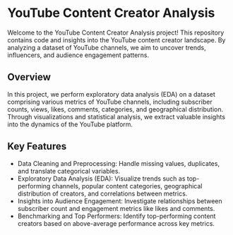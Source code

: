 # YouTube Content Creator Analysis

Welcome to the YouTube Content Creator Analysis project! This repository contains code and insights into the YouTube content creator landscape. By analyzing a dataset of YouTube channels, we aim to uncover trends, influencers, and audience engagement patterns.

## Overview

In this project, we perform exploratory data analysis (EDA) on a dataset comprising various metrics of YouTube channels, including subscriber counts, views, likes, comments, categories, and geographical distribution. Through visualizations and statistical analysis, we extract valuable insights into the dynamics of the YouTube platform.

## Key Features

- Data Cleaning and Preprocessing: Handle missing values, duplicates, and translate categorical variables.
- Exploratory Data Analysis (EDA): Visualize trends such as top-performing channels, popular content categories, geographical distribution of creators, and correlations between metrics.
- Insights into Audience Engagement: Investigate relationships between subscriber count and engagement metrics like likes and comments.
- Benchmarking and Top Performers: Identify top-performing content creators based on above-average performance across key metrics.
